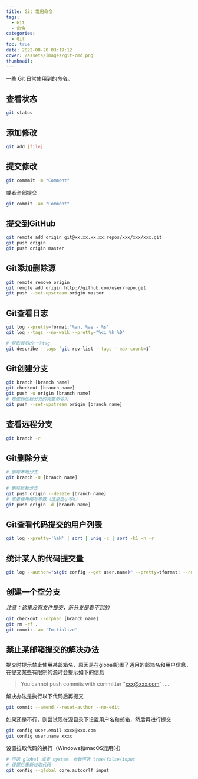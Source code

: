 ```yaml
---
title: Git 常用命令
tags:
  - Git
  - 命令
categories:
  - Git
toc: true
date: 2022-08-20 03:19:12
cover: /assets/images/git-cmd.png
thumbnail:
---
```


一些 Git 日常使用到的命令。

<!-- more -->

## 查看状态

```bash
git status
```

## 添加修改

```bash
git add [file]
```

## 提交修改

```bash
git commmit -m "Comment"
```

或者全部提交

```bash
git commit -am "Comment"
```

## 提交到GitHub

```bash
git remote add origin git@xx.xx.xx.xx:repos/xxx/xxx/xxx.git
git push origin
git push origin master
```

## Git添加删除源
```bash
git remote remove origin
git remote add origin http://github.com/user/repo.git
git push --set-upstream origin master
```

## Git查看日志
```bash
git log --pretty=format:"%an, %ae - %s"
git log --tags --no-walk --pretty="%ci %h %D"

# 获取最后的一个tag
git describe --tags `git rev-list --tags --max-count=1`
```

## Git创建分支
```bash
git branch [branch name]
git checkout [branch name]
git push -u origin [branch name]
# 推送到远程分支的完整命令为
git push --set-upstream origin [branch name]
```

## 查看远程分支
```bash
git branch -r
```

## Git删除分支
```bash
# 删除本地分支
git branch -D [branch name]

# 删除远程分支
git push origin --delete [branch name]
# 或者使用缩写参数（这里是小写d）
git push origin -d [branch name]
```

## Git查看代码提交的用户列表
```bash
git log --pretty='%aN' | sort | uniq -c | sort -k1 -n -r
```

## 统计某人的代码提交量
```bash
git log --author="$(git config --get user.name)" --pretty=tformat: --numstat | gawk '{ add += $1 ; subs += $2 ; loc += $1 - $2 } END { printf "added lines: %s removed lines : %s total lines: %s\n",add,subs,loc }' -
```

## 创建一个空分支
_注意：这里没有文件提交，新分支是看不到的_
```bash
git checkout --orphan [branch name]
git rm -rf .
git commit -am 'Initialize'

```

## 禁止某邮箱提交的解决办法
提交时提示禁止使用某邮箱名，原因是在global配置了通用的邮箱名和用户信息，在提交某些有限制的源时会提示如下的信息
> You cannot push commits with committer "xxx@xxx.com" ....


解决办法是执行以下代码后再提交
```bash
git commit --amend --reset-author --no-edit
```

如果还是不行，则尝试现在源目录下设置用户名和邮箱，然后再进行提交
```bash
git config user.email xxxx@xxx.com
git config user.name xxxx
```

设置拉取代码的换行（Windows和macOS混用时）
```sh
# 可选 global 或者 system，参数可选 true/false/input
# 设置后重新拉取代码
git config --global core.autocrlf input
```